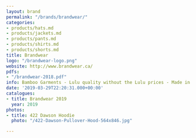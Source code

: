 ```yaml
---
layout: brand
permalink: "/brands/brandwear/"
categories:
- products/hats.md
- products/jackets.md
- products/pants.md
- products/shirts.md
- products/shorts.md
title: Brandwear
logo: "/brandwear-logo.png"
website: http://www.brandwear.ca/
pdfs:
- "/brandwear-2018.pdf"
info: Bamboo Garments - Lulu quality without the Lulu prices - Made in Canada
date: '2019-03-29T22:20:31.000+00:00'
catalogues:
- title: Brandwear 2019
  year: 2019
photos:
- title: 422 Dawson Hoodie
  photo: "/422-Dawson-Pullover-Hood-564x846.jpg"

---
```

